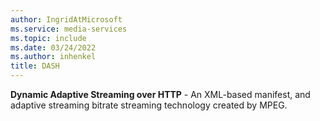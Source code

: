 ```yaml
---
author: IngridAtMicrosoft
ms.service: media-services
ms.topic: include
ms.date: 03/24/2022
ms.author: inhenkel
title: DASH
---
```


**Dynamic Adaptive Streaming over HTTP** - An XML-based manifest, and adaptive streaming bitrate streaming technology created by MPEG.
